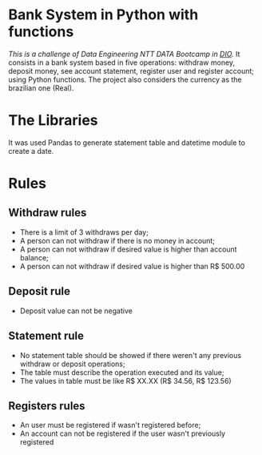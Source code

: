 # Bank System in Python with functions
*This is a challenge of Data Engineering NTT DATA Bootcamp in [DIO](https://web.dio.me/).* It consists in a bank system based in five operations: withdraw money, deposit money, see account statement, register user and register account; using Python functions. The project also considers the currency as the brazilian one (Real).

# The Libraries
It was used Pandas to generate statement table and datetime module to create a date.

# Rules

## Withdraw rules
- There is a limit of 3 withdraws per day;
- A person can not withdraw if there is no money in account;
- A person can not withdraw if desired value is higher than account balance;
- A person can not withdraw if desired value is higher than R$ 500.00

## Deposit rule
- Deposit value can not be negative

## Statement rule
- No statement table should be showed if there weren't any previous withdraw or deposit operations;
- The table must describe the operation executed and its value;
- The values in table must be like R$ XX.XX (R$ 34.56, R$ 123.56)

## Registers rules
- An user must be registered if wasn't registered before;
- An account can not be registered if the user wasn't previously registered
